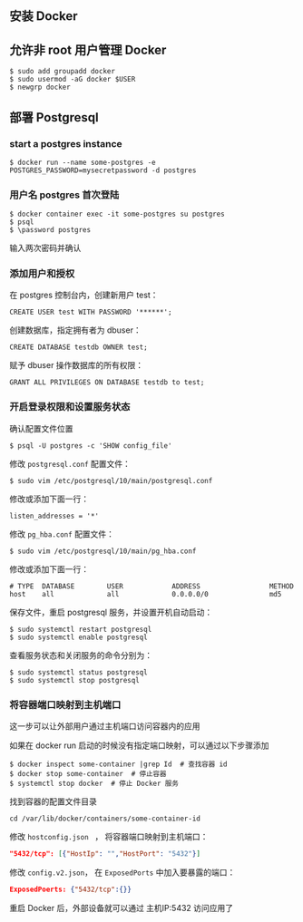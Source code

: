 ## 安装 Docker

## 允许非 root 用户管理 Docker
```console
$ sudo add groupadd docker
$ sudo usermod -aG docker $USER
$ newgrp docker 
```

## 部署 Postgresql
### start a postgres instance

```console
$ docker run --name some-postgres -e POSTGRES_PASSWORD=mysecretpassword -d postgres
```

###  用户名 postgres 首次登陆

```console
$ docker container exec -it some-postgres su postgres
$ psql
$ \password postgres
```

输入两次密码并确认

### 添加用户和授权

在 postgres 控制台内，创建新用户 test：

```
CREATE USER test WITH PASSWORD '******';
```

创建数据库，指定拥有者为 dbuser：

```
CREATE DATABASE testdb OWNER test;
```

赋予 dbuser 操作数据库的所有权限：

```
GRANT ALL PRIVILEGES ON DATABASE testdb to test;
```

### 开启登录权限和设置服务状态

确认配置文件位置

```console
$ psql -U postgres -c 'SHOW config_file'
```

修改 `postgresql.conf` 配置文件：

```console
$ sudo vim /etc/postgresql/10/main/postgresql.conf
```

修改或添加下面一行：

```
listen_addresses = '*'
```

修改 `pg_hba.conf` 配置文件：

```console
$ sudo vim /etc/postgresql/10/main/pg_hba.conf
```

修改或添加下面一行：

```text
# TYPE  DATABASE        USER            ADDRESS                 METHOD
host    all             all             0.0.0.0/0               md5
```

保存文件，重启 postgresql 服务，并设置开机自动启动：

```console
$ sudo systemctl restart postgresql
$ sudo systemctl enable postgresql
```

查看服务状态和关闭服务的命令分别为：

```console
$ sudo systemctl status postgresql
$ sudo systemctl stop postgresql
```


### 将容器端口映射到主机端口

这一步可以让外部用户通过主机端口访问容器内的应用

如果在 docker run 启动的时候没有指定端口映射，可以通过以下步骤添加

```console
$ docker inspect some-container |grep Id  # 查找容器 id
$ docker stop some-container  # 停止容器
$ systemctl stop docker  # 停止 Docker 服务
```

找到容器的配置文件目录

```console
cd /var/lib/docker/containers/some-container-id
```

修改 `hostconfig.json ` ， 将容器端口映射到主机端口：

```json
"5432/tcp": [{"HostIp": "","HostPort": "5432"}]
```

修改 `config.v2.json`， 在 `ExposedPorts` 中加入要暴露的端口：

```json
ExposedPoerts: {"5432/tcp":{}}
```

重启 Docker 后，外部设备就可以通过 主机IP:5432 访问应用了